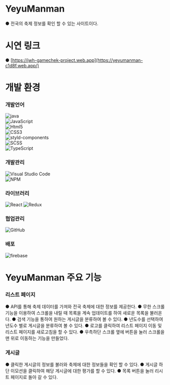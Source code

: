 
# YeyuManman
● 전국의 축제 정보를 확인 할 수 있는 사이트이다.

# 시연 링크
● [https://jwh-gamechek-project.web.app](https://yeyumanman-c1d8f.web.app/)

# 개발 환경
### 개발언어
![java](https://img.shields.io/badge/Java-ED8B00?style=for-the-badge&logo=openjdk&logoColor=white)
<br> ![JavaScript](https://img.shields.io/badge/JavaScript-F7DF1E?style=for-the-badge&logo=JavaScript&logoColor=white)
<br> ![Html5](https://img.shields.io/badge/HTML-239120?style=for-the-badge&logo=html5&logoColor=white)
<br> ![CSS3](https://img.shields.io/badge/CSS-239120?&style=for-the-badge&logo=css3&logoColor=white)
<br> ![styld-components](https://img.shields.io/badge/styled--components-DB7093?style=for-the-badge&logo=styled-components&logoColor=white)
<br> ![SCSS](https://img.shields.io/badge/SASS-hotpink.svg?style=for-the-badge&logo=SASS&logoColor=white)
<br> ![TypeScript](https://img.shields.io/badge/typescript-%23007ACC.svg?style=for-the-badge&logo=typescript&logoColor=white)

### 개발관리
![Visual Studio Code](https://img.shields.io/badge/Visual_Studio_Code-0078D4?style=for-the-badge&logo=visual%20studio%20code&logoColor=white)
<br> ![NPM](https://img.shields.io/badge/npm-CB3837?style=for-the-badge&logo=npm&logoColor=white)

### 라이브러리
![React](https://img.shields.io/badge/React-20232A?style=for-the-badge&logo=react&logoColor=61DAFB)
![Redux](https://img.shields.io/badge/redux-%23593d88.svg?style=for-the-badge&logo=redux&logoColor=white)

### 협업관리
![GitHub](https://img.shields.io/badge/GitHub-100000?style=for-the-badge&logo=github&logoColor=white)

### 배포
![firebase](https://img.shields.io/badge/Firebase-039BE5?style=for-the-badge&logo=Firebase&logoColor=white)

# YeyuManman 주요 기능
### 리스트 페이지
● API를 통해 축제 데이터를 가져와 전국 축제에 대한 정보를 제공한다.
● 무한 스크롤 기능을 이용하여 스크롤을 내릴 때 목록을 계속 업데이트를 하여 새로운 목록을 불러온다.
● 검색 기능을 통하여 원하는 게시글을 분류하여 볼 수 있다.
● 년도수를 선택하여 년도수 별로 게시글을 분류하여 볼 수 있다.
● 로고를 클릭하여 리스트 페이지 이동 및 리스트 페이지를 새로고침을 할 수 있다.
● 우측하단 스크롤 옆에 버튼을 눌러 스크롤을 맨 위로 이동하는 기능을 만들었다.

### 게시글
● 클릭한 게시글의 정보를 불러와 축제에 대한 정보들을 확인 할 수 있다.
● 게시글 하단 이모션을 클릭하여 해당 게시글에 대한 평가를 할 수 있다.
● 목록 버튼을 눌러 리시트 페이지로 돌아 갈 수 있다.


